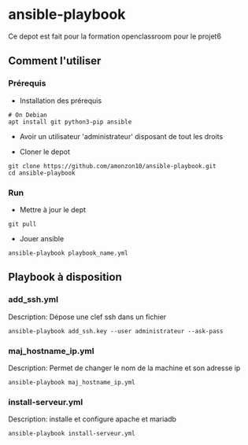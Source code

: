# ansible-playbook

Ce depot est fait pour la formation openclassroom pour le projet6

## Comment l'utiliser

### Prérequis

- Installation des prérequis

```
# On Debian
apt install git python3-pip ansible
```
- Avoir un utilisateur 'administrateur' disposant de tout les droits

- Cloner le depot

```
git clone https://github.com/amonzon10/ansible-playbook.git
cd ansible-playbook
```

### Run

- Mettre à jour le dept

```
git pull
```

- Jouer ansible

```
ansible-playbook playbook_name.yml
```

## Playbook à disposition

### add_ssh.yml

Description: Dépose une clef ssh dans un fichier

```
ansible-playbook add_ssh.key --user administrateur --ask-pass
```

### maj_hostname_ip.yml

Description: Permet de changer le nom de la machine et son adresse ip

```
ansible-playbook maj_hostname_ip.yml
```

### install-serveur.yml

Description: installe et configure apache et mariadb

```
ansible-playbook install-serveur.yml
```
